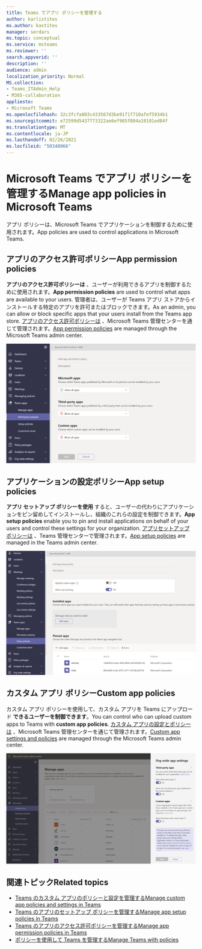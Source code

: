 ```yaml
---
title: Teams でアプリ ポリシーを管理する
author: karlistites
ms.author: kastites
manager: serdars
ms.topic: conceptual
ms.service: msteams
ms.reviewer: ''
search.appverid: ''
description: ''
audience: admin
localization_priority: Normal
MS.collection:
- Teams_ITAdmin_Help
- M365-collaboration
appliesto:
- Microsoft Teams
ms.openlocfilehash: 32c3fcfa803c433567d3be91f1f710afef5934b1
ms.sourcegitcommit: e72599d5437773322ae6ef985f804a19101ed84f
ms.translationtype: MT
ms.contentlocale: ja-JP
ms.lasthandoff: 02/26/2021
ms.locfileid: "50348066"
---
```

# <a name="manage-app-policies-in-microsoft-teams"></a><span data-ttu-id="91e59-102">Microsoft Teams でアプリ ポリシーを管理する</span><span class="sxs-lookup"><span data-stu-id="91e59-102">Manage app policies in Microsoft Teams</span></span>

<span data-ttu-id="91e59-103">アプリ ポリシーは、Microsoft Teams でアプリケーションを制御するために使用されます。</span><span class="sxs-lookup"><span data-stu-id="91e59-103">App policies are used to control applications in Microsoft Teams.</span></span>

## <a name="app-permission-policies"></a><span data-ttu-id="91e59-104">アプリのアクセス許可ポリシー</span><span class="sxs-lookup"><span data-stu-id="91e59-104">App permission policies</span></span>

<span data-ttu-id="91e59-105">**アプリのアクセス許可ポリシーは** 、ユーザーが利用できるアプリを制御するために使用されます。</span><span class="sxs-lookup"><span data-stu-id="91e59-105">**App permission policies** are used to control what apps are available to your users.</span></span> <span data-ttu-id="91e59-106">管理者は、ユーザーが Teams アプリ ストアからインストールする特定のアプリを許可またはブロックできます。</span><span class="sxs-lookup"><span data-stu-id="91e59-106">As an admin, you can allow or block specific apps that your users install from the Teams app store.</span></span> <span data-ttu-id="91e59-107">[アプリのアクセス許可ポリシーは](teams-app-permission-policies.md) 、Microsoft Teams 管理センターを通じて管理されます。</span><span class="sxs-lookup"><span data-stu-id="91e59-107">[App permission policies](teams-app-permission-policies.md) are managed through the Microsoft Teams admin center.</span></span>

![アプリのアクセス許可ポリシーのスクリーンショット。](media/app-permission-policy.png)

## <a name="app-setup-policies"></a><span data-ttu-id="91e59-109">アプリケーションの設定ポリシー</span><span class="sxs-lookup"><span data-stu-id="91e59-109">App setup policies</span></span>

<span data-ttu-id="91e59-110">**アプリ セットアップ ポリシーを使用** すると、ユーザーの代わりにアプリケーションをピン留めしてインストールし、組織のこれらの設定を制御できます。</span><span class="sxs-lookup"><span data-stu-id="91e59-110">**App setup policies** enable you to pin and install applications on behalf of your users and control these settings for your organization.</span></span> <span data-ttu-id="91e59-111">[アプリセットアップ ポリシーは](teams-app-setup-policies.md) 、Teams 管理センターで管理されます。</span><span class="sxs-lookup"><span data-stu-id="91e59-111">[App setup policies](teams-app-setup-policies.md) are managed in the Teams admin center.</span></span>

![Teams 管理センターのアプリセットアップ ポリシーのスクリーンショット。](media/app-setup-policy.png)

## <a name="custom-app-policies"></a><span data-ttu-id="91e59-113">カスタム アプリ ポリシー</span><span class="sxs-lookup"><span data-stu-id="91e59-113">Custom app policies</span></span>

<span data-ttu-id="91e59-114">カスタム アプリ ポリシーを使用して、カスタム アプリを Teams にアップロード **できるユーザーを制御できます**。</span><span class="sxs-lookup"><span data-stu-id="91e59-114">You can control who can upload custom apps to Teams with **custom app policies**.</span></span> <span data-ttu-id="91e59-115">[カスタム アプリの設定とポリシーは](teams-custom-app-policies-and-settings.md) 、Microsoft Teams 管理センターを通じて管理されます。</span><span class="sxs-lookup"><span data-stu-id="91e59-115">[Custom app settings and policies](teams-custom-app-policies-and-settings.md) are managed through the Microsoft Teams admin center.</span></span>

![カスタム アプリ ポリシーのスクリーンショット。](media/custom-app-policy.png)

## <a name="related-topics"></a><span data-ttu-id="91e59-117">関連トピック</span><span class="sxs-lookup"><span data-stu-id="91e59-117">Related topics</span></span>

* [<span data-ttu-id="91e59-118">Teams のカスタム アプリのポリシーと設定を管理する</span><span class="sxs-lookup"><span data-stu-id="91e59-118">Manage custom app policies and settings in Teams</span></span>](teams-custom-app-policies-and-settings.md)
* [<span data-ttu-id="91e59-119">Teams のアプリのセットアップ ポリシーを管理する</span><span class="sxs-lookup"><span data-stu-id="91e59-119">Manage app setup policies in Teams</span></span>](teams-app-setup-policies.md)
* [<span data-ttu-id="91e59-120">Teams のアプリのアクセス許可ポリシーを管理する</span><span class="sxs-lookup"><span data-stu-id="91e59-120">Manage app permission policies in Teams</span></span>](teams-app-permission-policies.md)
* [<span data-ttu-id="91e59-121">ポリシーを使用して Teams を管理する</span><span class="sxs-lookup"><span data-stu-id="91e59-121">Manage Teams with policies</span></span>](manage-teams-with-policies.md)
